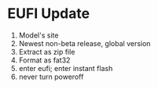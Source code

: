 # EUFI Update

1. Model's site
2. Newest non-beta release, global version
3. Extract as zip file
4. Format as fat32
5. enter eufi; enter instant flash
6. never turn poweroff
